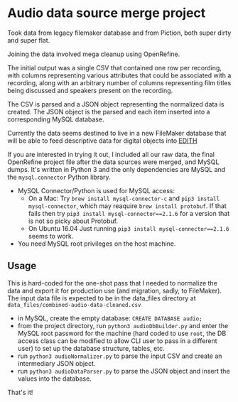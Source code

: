 # Audio data source merge project

Took data from legacy filemaker database and from Piction, both super dirty and super flat.

Joining the data involved mega cleanup using OpenRefine.

The initial output was a single CSV that contained one row per recording, with columns representing various attributes that could be associated with a recording, along with an arbitrary number of columns representing film titles being discussed and speakers present on the recording.

The CSV is parsed and a JSON object representing the normalized data is created. The JSON object is the parsed and each item inserted into a corresponding MySQL database.

Currently the data seems destined to live in a new FileMaker database that will be able to feed descriptive data for digital objects into [EDITH](https://github.com/BAM-PFA/edith)

If you are interested in trying it out, I included all our raw data, the final OpenRefine project file after the data sources were merged, and MySQL dumps. It's written in Python 3 and the only dependencies are MySQL and the `mysql.connector` Python library.

* MySQL Connector/Python is used for MySQL access:
  * On a Mac: Try `brew install mysql-connector-c` and `pip3 install mysql-connector`, which may reaquire `brew install protobuf`. If that fails then try `pip3 install mysql-connector==2.1.6` for a version that is not so picky about Protobuf.
  * On Ubuntu 16.04 Just running `pip3 install mysql-connector==2.1.6` seems to work.
* You need MySQL root privileges on the host machine.

## Usage

This is hard-coded for the one-shot pass that I needed to normalize the data and export it for production use (and migration, sadly, to FileMaker). The input data file is expected to be in the data_files directory at `data_files/combined-audio-data-cleaned.csv`

* in MySQL, create the empty database: `CREATE DATABASE audio;`
* from the project directory, run `python3 audioDbBuilder.py` and enter the MySQL root password for the machine (hard coded to use `root`, the DB access class can be modified to allow CLI user to pass in a different user) to set up the database structure, tables, etc.
* run `python3 audioNormalizer.py` to parse the input CSV and create an intermediary JSON object.
* run `python3 audioDataParser.py` to parse the JSON object and insert the values into the database. 

That's it! 